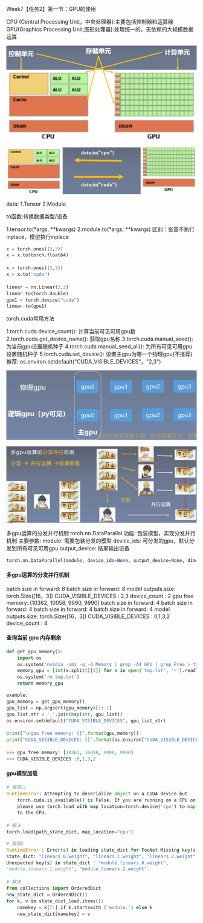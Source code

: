 Week7【任务2】第一节：GPU的使用

CPU (Central Processing Unit，中央处理器):主要包括控制器和运算器
GPU(Graphics Processing Unit,图形处理器):处理统一的，无依赖的大规模数据运算

![image-20210113101512320](Week7%E3%80%90%E4%BB%BB%E5%8A%A12%E3%80%91%E7%AC%AC%E4%B8%80%E8%8A%82%EF%BC%9AGPU%E7%9A%84%E4%BD%BF%E7%94%A8.assets/image-20210113101512320.png)

![image-20210113101548853](Week7%E3%80%90%E4%BB%BB%E5%8A%A12%E3%80%91%E7%AC%AC%E4%B8%80%E8%8A%82%EF%BC%9AGPU%E7%9A%84%E4%BD%BF%E7%94%A8.assets/image-20210113101548853.png)

data:
1.Tensor
2.Module

to函数:转换数据类型/设备

1.tensor.to(\*args, \*\*kwargs)
2.module.to(\*args, \*\*kwargs)
区别：张量不执行inplace，模型执行inplace

```python
x = torch.ones((3,3))
x = x.to(torch.float64)

x = torch.ones((3,3))
x = x.to("cuda")

linear = nn.Linear(2,2)
linear.to(torch.double)
gpu1 = torch.device("cuda")
linear.to(gpu1)
```

torch.cuda常用方法

1.torch.cuda.device_count(): 计算当前可见可用gpu数
2.torch.cuda.get_device_name(): 获取gpu名称
3.torch.cuda.manual_seed(): 为当前gpu设置随机种子
4.torch.cuda.manual_seed_all(): 为所有可见可用gpu设置随机种子
5.torch.cuda.set_device(): 设置主gpu为哪一个物理gpu(不推荐)
推荐: os.environ.setdefault("CUDA_VISIBLE_DEVICES"，"2,3")

![image-20210113102042656](Week7%E3%80%90%E4%BB%BB%E5%8A%A12%E3%80%91%E7%AC%AC%E4%B8%80%E8%8A%82%EF%BC%9AGPU%E7%9A%84%E4%BD%BF%E7%94%A8.assets/image-20210113102042656.png)

![image-20210113102144869](Week7%E3%80%90%E4%BB%BB%E5%8A%A12%E3%80%91%E7%AC%AC%E4%B8%80%E8%8A%82%EF%BC%9AGPU%E7%9A%84%E4%BD%BF%E7%94%A8.assets/image-20210113102144869.png)

多gpu运算的分发并行机制
torch.nn.DataParallel
功能: 包装模型，实现分发并行机制
主要参数:
module: 需要包装分发的模型
device_ids: 可分发的gpu，默认分发到所有可见可用gpu
output_device: 结果输出设备

```python
torch.nn.DataParallel(module, device_ids=None, output_device=None, dim=0)
```

#### 多gpu运算的分发并行机制
batch size in forward:  8
batch size in forward:  8
model outputs.size: torch.Size([16，3])
CUDA_VISIBLE_DEVICES : 2,3
device_count : 2
gpu free memory:  [10362, 10058, 9990, 9990]
batch size in forward:  4
batch size in forward:  4
batch size in forward:  4
batch size in forward:  4
model outputs.size:  torch.Size([16，3])
CUDA_VISIBLE_DEVICES : 0,1,3,2
device_count : 4

#### 查询当前 gpu 内存剩余

```python
def get_gpu_memory():
	import os
	os.system('nvidia -smi -q -d Memory | grep -A4 GPU | grep Free > tmp.txt')
	memory_gpu = [int(x.split()[2]) for x in open('tmp.txt', 'r').readlines()]
	os.system('rm tmp.txt')
	return memory_gpu
```

```python
example:
gpu_memory = get_gpu_memory()
gpu_list = np.argsort(gpu_memory)[::-1]
gpu_list_str = ','.join(map(str, gpu_list))
os.environ.setdefault("CUDA_VISIBLE_DEVICES", gpu_list_str)

print("\ngpu free memory: {}".format(gpu_memory))
print("CUDA_VISIBLE_DEVICES: {}".format(os.environ["CUDA_VISIBLE_DEVICES"]))

>>> gpu free memory: [10362, 10058, 9990, 9990]
>>> CUDA_VISIBLE_DEVICES :0,1,3,2
```

#### gpu模型加载

```python
# 报错1:
RuntimeError: Attempting to deserialize object on a CUDA device but
    torch.cuda.is_available() is False. If you are running on a CPU only machine,
    please use torch.load with map_location=torch.device('cpu') to map your storages
    to the CPU.
    
# 解决
torch.load(path_state_dict, map_location="cpu")
```

```python
# 报错2 
RuntimeError : Error(s) in loading state_dict for FooNet Missing key(s) in
state_dict: "linears.0.weight", "linears.1.weight", "linears.2.weight".
Unexpected key(s) in state_dict : "module.linears.0.weight",
"module.linears.1.weight", "module.linears.2.weight".

# 解决
from collections import OrderedDict
new_state_dict = OrderedDict()
for k, v in state_dict_load.items():
	namekey = k[7:] if k.startswith ('module.') else k
	new_state_dict[namekey] = v
```

